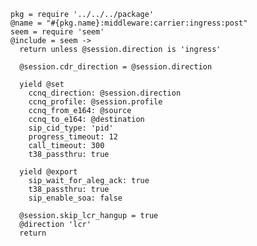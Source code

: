     pkg = require '../../../package'
    @name = "#{pkg.name}:middleware:carrier:ingress:post"
    seem = require 'seem'
    @include = seem ->
      return unless @session.direction is 'ingress'

      @session.cdr_direction = @session.direction

      yield @set
        ccnq_direction: @session.direction
        ccnq_profile: @session.profile
        ccnq_from_e164: @source
        ccnq_to_e164: @destination
        sip_cid_type: 'pid'
        progress_timeout: 12
        call_timeout: 300
        t38_passthru: true

      yield @export
        sip_wait_for_aleg_ack: true
        t38_passthru: true
        sip_enable_soa: false

      @session.skip_lcr_hangup = true
      @direction 'lcr'
      return
